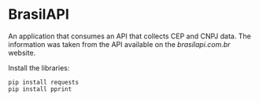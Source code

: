 # BrasilAPI

An application that consumes an API that collects CEP and CNPJ data.
The information was taken from the API available on the *brasilapi.com.br* website.

Install the libraries:
```
pip install requests
pip install pprint
```

